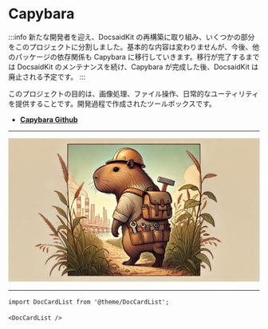 # Capybara

:::info
新たな開発者を迎え、DocsaidKit の再構築に取り組み、いくつかの部分をこのプロジェクトに分割しました。基本的な内容は変わりませんが、今後、他のパッケージの依存関係も Capybara に移行していきます。移行が完了するまでは DocsaidKit のメンテナンスを続け、Capybara が完成した後、DocsaidKit は廃止される予定です。
:::

このプロジェクトの目的は、画像処理、ファイル操作、日常的なユーティリティを提供することです。開発過程で作成されたツールボックスです。

- [**Capybara Github**](https://github.com/DocsaidLab/Capybara)

---

![title](./resources/title.webp)

---

```mdx-code-block
import DocCardList from '@theme/DocCardList';

<DocCardList />
```
